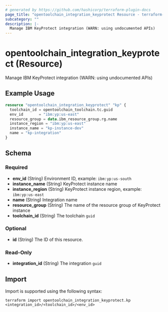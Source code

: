 ```yaml
---
# generated by https://github.com/hashicorp/terraform-plugin-docs
page_title: "opentoolchain_integration_keyprotect Resource - terraform-provider-opentoolchain"
subcategory: ""
description: |-
  Manage IBM KeyProtect integration (WARN: using undocumented APIs)
---
```


# opentoolchain_integration_keyprotect (Resource)

Manage IBM KeyProtect integration (WARN: using undocumented APIs)

## Example Usage

```terraform
resource "opentoolchain_integration_keyprotect" "kp" {
  toolchain_id = opentoolchain_toolchain.tc.guid
  env_id       = "ibm:yp:us-east"
  resource_group = data.ibm_resource_group.rg.name
  instance_region = "ibm:yp:us-east"
  instance_name = "kp-instance-dev"
  name = "kp-integration"
}
```

<!-- schema generated by tfplugindocs -->
## Schema

### Required

- **env_id** (String) Environment ID, example: `ibm:yp:us-south`
- **instance_name** (String) KeyProtect instance name
- **instance_region** (String) KeyProtect instance region, example: `ibm:yp:us-east`
- **name** (String) Integration name
- **resource_group** (String) The name of the resource group of KeyProtect instance
- **toolchain_id** (String) The toolchain `guid`

### Optional

- **id** (String) The ID of this resource.

### Read-Only

- **integration_id** (String) The integration `guid`

## Import

Import is supported using the following syntax:

```shell
terraform import opentoolchain_integration_keyprotect.kp <integration_id>/<toolchain_id>/<env_id>
```
